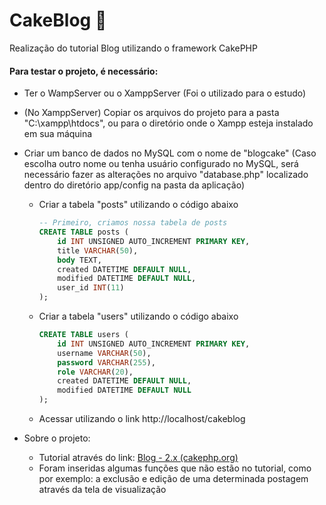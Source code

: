 # CakeBlog :cake:

Realização do tutorial Blog utilizando o framework CakePHP

#### Para testar o projeto, é necessário:

- Ter o WampServer ou o XamppServer (Foi o utilizado para o estudo)

- (No XamppServer) Copiar os arquivos do projeto para a pasta "C:\xampp\htdocs", ou para o diretório onde o Xampp esteja instalado em sua máquina

- Criar um banco de dados no MySQL com o nome de "blogcake" (Caso escolha outro nome ou tenha usuário configurado no MySQL, será necessário fazer as alterações no arquivo "database.php" localizado dentro do diretório app/config na pasta da aplicação)

  - Criar a tabela "posts" utilizando o código abaixo

    ```sql
    -- Primeiro, criamos nossa tabela de posts
    CREATE TABLE posts (
        id INT UNSIGNED AUTO_INCREMENT PRIMARY KEY,
        title VARCHAR(50),
        body TEXT,
        created DATETIME DEFAULT NULL,
        modified DATETIME DEFAULT NULL,
        user_id INT(11)
    );
    ```

  - Criar a tabela "users" utilizando o código abaixo

    ```sql
    CREATE TABLE users (
        id INT UNSIGNED AUTO_INCREMENT PRIMARY KEY,
        username VARCHAR(50),
        password VARCHAR(255),
        role VARCHAR(20),
        created DATETIME DEFAULT NULL,
        modified DATETIME DEFAULT NULL
    );
    ```

  - Acessar utilizando o link http://localhost/cakeblog

    

- Sobre o projeto:

  - Tutorial através do link: [Blog - 2.x (cakephp.org)](https://book.cakephp.org/2/pt/tutorials-and-examples/blog/blog.html)
  - Foram inseridas algumas funções que não estão no tutorial, como por exemplo: a exclusão e edição de uma determinada postagem através da tela de visualização